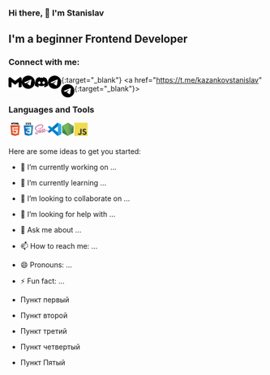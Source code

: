 ### Hi there, 👋 I'm Stanislav

## I'm a beginner Frontend Developer

### Connect with me:

<a href="mailto:kazankovstas.jb@gmail.com" target="_blank"><img align="left" alt="Discord" width="26px" src="icons/gmail.svg"></a>
<a href="https://t.me/kazankovstanislav" target="_blank"><img align="left" alt="Discord" width="26px" src="icons/telegram.svg"></a>
<a href="https://discordapp.com/users/784745746062508075/" target="_blank"><img align="left" alt="Discord" width="26px" src="icons/discord.svg"></a>

[<img align="left" alt="Discord" width="26px" src="icons/telegram.svg">](https://t.me/kazankovstanislav){:target="\_blank"}
<a href="https://t.me/kazankovstanislav" {:target="\_blank"}><img align="left" alt="Discord" width="26px" src="icons/telegram.svg"></a>
<br />

### Languages and Tools

<img align="left" alt="HTML5" width="26px" src="https://raw.githubusercontent.com/github/explore/80688e429a7d4ef2fca1e82350fe8e3517d3494d/topics/html/html.png"/>
<img align="left" alt="CSS3" width="26px" src="https://raw.githubusercontent.com/github/explore/80688e429a7d4ef2fca1e82350fe8e3517d3494d/topics/css/css.png"/>
<img align="left" alt="Sass" width="26px" src="https://raw.githubusercontent.com/github/explore/80688e429a7d4ef2fca1e82350fe8e3517d3494d/topics/sass/sass.png"/>
<img align="left" alt="Visual Studio Code" width="26px" src="https://raw.githubusercontent.com/github/explore/80688e429a7d4ef2fca1e82350fe8e3517d3494d/topics/visual-studio-code/visual-studio-code.png"/>
<img align="left" alt="Node.js" width="26px" src="https://raw.githubusercontent.com/github/explore/80688e429a7d4ef2fca1e82350fe8e3517d3494d/topics/nodejs/nodejs.png"/>
<img align="left" alt="JavaScript" width="26px" src="https://raw.githubusercontent.com/github/explore/80688e429a7d4ef2fca1e82350fe8e3517d3494d/topics/javascript/javascript.png"/>

<br />
<br />

Here are some ideas to get you started:

- 🔭 I’m currently working on ...
- 🌱 I’m currently learning ...
- 👯 I’m looking to collaborate on ...
- 🤔 I’m looking for help with ...
- 💬 Ask me about ...
- 📫 How to reach me: ...
- 😄 Pronouns: ...
- ⚡ Fun fact: ...

- Пункт первый
- Пункт второй
- Пункт третий
- Пункт четвертый
- Пункт Пятый
